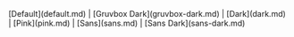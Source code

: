 <nav class="terminal-mkdocs-pad-to-match-side-nav" markdown>
[Default](default.md) |
[Gruvbox Dark](gruvbox-dark.md) |
[Dark](dark.md) |
[Pink](pink.md) |
[Sans](sans.md) |
[Sans Dark](sans-dark.md)
</nav>
